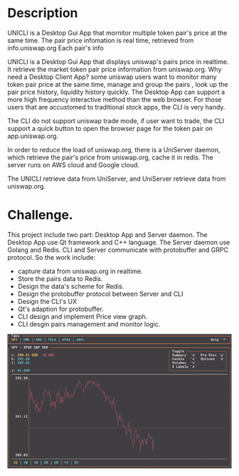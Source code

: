 # Description
UNICLI is a Desktop Gui App that mornitor multiple token pair's price at the same time.
The pair price infomation is real time, retrieved from info.uniswap.org
Each pair's info

UNICLI is a Desktop Gui App that displays uniswap's pairs price in realtime. 
It retrieve the market token pair price information from uniswap.org. 
Why need a Desktop Client App?
 some uniswap users want to monitor many token pair price at the same time, manage and 
 group the pairs , look up the pair price history, liquidity history quickly. The Desktop 
 App can support a more high frequency interactive method than the web browser.
 For those users that are accustomed to traditional stock apps, the CLI is very handy.

 The CLI do not support uniswap trade mode, if user want to trade, the CLI support a quick button
 to open the browser page for the token pair on app.uniswap.org.

 In order to reduce the load of uniswap.org, there is a UniServer daemon, which retrieve the pair's
 price from uniswap.org, cache it in redis. The server runs on AWS cloud and Google cloud.

 The UNICLI retrieve data from UniServer, and UniServer retrieve data from uniswap.org.

# Challenge.
 This project include two part: Desktop App and Server daemon.
 The Desktop App use Qt framework and C++ language. The Server daemon use Golang and Redis.
 CLI and Server communicate with protobuffer and GRPC protocol. 
 So the work include:
  - capture data from uniswap.org in realtime.
  - Store the pairs data to Redis.
  - Design the data's scheme for Redis.
  - Design the protobuffer protocol between Server and CLI
  - Design the CLI's UX
  - Qt's adaption for protobuffer.
  - CLI design and implement Price view graph.
  - CLI desgin pairs management and monitor logic.

<img src="./assets/demo1.gif">
